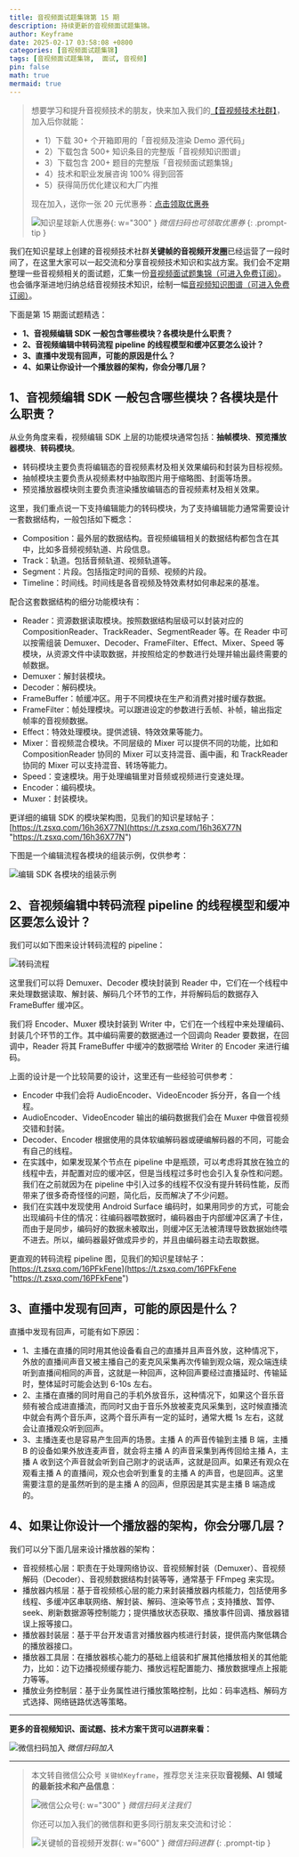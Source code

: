 ```yaml
---
title: 音视频面试题集锦第 15 期
description: 持续更新的音视频面试题集锦。
author: Keyframe
date: 2025-02-17 03:58:08 +0800
categories: [音视频面试题集锦]
tags: [音视频面试题集锦,  面试, 音视频]
pin: false
math: true
mermaid: true
---
```


>想要学习和提升音视频技术的朋友，快来加入我们的<a href="https://t.zsxq.com/jRprT" target="_blank" rel="noopener noreferrer">【音视频技术社群】</a>，加入后你就能：
>
>- 1）下载 30+ 个开箱即用的「音视频及渲染 Demo 源代码」
>- 2）下载包含 500+ 知识条目的完整版「音视频知识图谱」
>- 3）下载包含 200+ 题目的完整版「音视频面试题集锦」
>- 4）技术和职业发展咨询 100% 得到回答
>- 5）获得简历优化建议和大厂内推
>  
>现在加入，送你一张 20 元优惠券：<a href="https://t.zsxq.com/jRprT" target="_blank" rel="noopener noreferrer">点击领取优惠券</a>
>
>![知识星球新人优惠券](assets/img/keyframe-zsxq-coupon.png){: w="300" }
>_微信扫码也可领取优惠券_
{: .prompt-tip }

我们在知识星球上创建的音视频技术社群**关键帧的音视频开发圈**已经运营了一段时间了，在这里大家可以一起交流和分享音视频技术知识和实战方案。我们会不定期整理一些音视频相关的面试题，汇集一份[音视频面试题集锦（可进入免费订阅）](https://mp.weixin.qq.com/mp/appmsgalbum?__biz=MjM5MTkxOTQyMQ==&action=getalbum&album_id=2380776196751425539#wechat_redirect)。也会循序渐进地归纳总结音视频技术知识，绘制一幅[音视频知识图谱（可进入免费订阅）](https://mp.weixin.qq.com/mp/appmsgalbum?__biz=MjM5MTkxOTQyMQ==&action=getalbum&album_id=2349658423078092802#wechat_redirect)。

下面是第 15 期面试题精选：


- **1、音视频编辑 SDK 一般包含哪些模块？各模块是什么职责？**
- **2、音视频编辑中转码流程 pipeline 的线程模型和缓冲区要怎么设计？**
- **3、直播中发现有回声，可能的原因是什么？**
- **4、如果让你设计一个播放器的架构，你会分哪几层？**




## 1、音视频编辑 SDK 一般包含哪些模块？各模块是什么职责？

从业务角度来看，视频编辑 SDK 上层的功能模块通常包括：**抽帧模块**、**预览播放器模块**、**转码模块**。

- 转码模块主要负责将编辑态的音视频素材及相关效果编码和封装为目标视频。
- 抽帧模块主要负责从视频素材中抽取图片用于缩略图、封面等场景。
- 预览播放器模块则主要负责渲染播放编辑态的音视频素材及相关效果。

这里，我们重点说一下支持编辑能力的转码模块，为了支持编辑能力通常需要设计一套数据结构，一般包括如下概念：

- Composition：最外层的数据结构。音视频编辑相关的数据结构都包含在其中，比如多音频视频轨道、片段信息。
- Track：轨道。包括音频轨道、视频轨道等。
- Segment：片段。包括指定时间的音频、视频的片段。
- Timeline：时间线。时间线是各音视频及特效素材如何串起来的基准。

配合这套数据结构的细分功能模块有：

- Reader：资源数据读取模块。按照数据结构层级可以封装对应的 CompositionReader、TrackReader、SegmentReader 等。在 Reader 中可以按需组装 Demuxer、Decoder、FrameFilter、Effect、Mixer、Speed 等模块，从资源文件中读取数据，并按照给定的参数进行处理并输出最终需要的帧数据。
- Demuxer：解封装模块。
- Decoder：解码模块。
- FrameBuffer：帧缓冲区。用于不同模块在生产和消费对接时缓存数据。
- FrameFilter：帧处理模块。可以跟进设定的参数进行丢帧、补帧，输出指定帧率的音视频数据。
- Effect：特效处理模块。提供滤镜、特效效果等能力。
- Mixer：音视频混合模块。不同层级的 Mixer 可以提供不同的功能，比如和 CompositionReader 协同的 Mixer 可以支持混音、画中画，和 TrackReader 协同的 Mixer 可以支持混音、转场等能力。
- Speed：变速模块。用于处理编辑里对音频或视频进行变速处理。
- Encoder：编码模块。
- Muxer：封装模块。



更详细的编辑 SDK 的模块架构图，见我们的知识星球帖子：[https://t.zsxq.com/16h36X77N](https://t.zsxq.com/16h36X77N "https://t.zsxq.com/16h36X77N")



下图是一个编辑流程各模块的组装示例，仅供参考：

![编辑 SDK 各模块的组装示例](assets/resource/av-interview-qa/edit-sdk-modules.png)






## 2、音视频编辑中转码流程 pipeline 的线程模型和缓冲区要怎么设计？

 
我们可以如下图来设计转码流程的 pipeline：

![转码流程](assets/resource/av-interview-qa/transcode-pipeline.png)


这里我们可以将 Demuxer、Decoder 模块封装到 Reader 中，它们在一个线程中来处理数据读取、解封装、解码几个环节的工作，并将解码后的数据存入 FrameBuffer 缓冲区。

我们将 Encoder、Muxer 模块封装到 Writer 中，它们在一个线程中来处理编码、封装几个环节的工作。其中编码需要的数据通过一个回调向 Reader 要数据，在回调中，Reader 将其 FrameBuffer 中缓冲的数据喂给 Writer 的 Encoder 来进行编码。

上面的设计是一个比较简要的设计，这里还有一些经验可供参考：

- Encoder 中我们会将 AudioEncoder、VideoEncoder 拆分开，各自一个线程。
- AudioEncoder、VideoEncoder 输出的编码数据我们会在 Muxer 中做音视频交错和封装。
- Decoder、Encoder 根据使用的具体软编解码器或硬编解码器的不同，可能会有自己的线程。
- 在实践中，如果发现某个节点在 pipeline 中是瓶颈，可以考虑将其放在独立的线程中去，并配置对应的缓冲区，但是当线程过多时也会引入复杂性和问题。我们在之前就因为在 pipeline 中引入过多的线程不仅没有提升转码性能，反而带来了很多奇奇怪怪的问题，简化后，反而解决了不少问题。
- 我们在实践中发现使用 Android Surface 编码时，如果用同步的方式，可能会出现编码卡住的情况：往编码器喂数据时，编码器由于内部缓冲区满了卡住，而由于是同步，编码好的数据未被取出，则缓冲区无法被清理导致数据始终喂不进去。所以，编码器最好做成异步的，并且由编码器主动去取数据。


更直观的转码流程 pipeline 图，见我们的知识星球帖子：[https://t.zsxq.com/16PFkFene](https://t.zsxq.com/16PFkFene "https://t.zsxq.com/16PFkFene")




## 3、直播中发现有回声，可能的原因是什么？

直播中发现有回声，可能有如下原因：

- 1、主播在直播的同时用其他设备看自己的直播并且声音外放，这种情况下，外放的直播间声音又被主播自己的麦克风采集再次传输到观众端，观众端连续听到直播间相同的声音，这就是一种回声，这种回声要经过直播延时、传输延时，整体延时可能会达到 6-10s 左右。
- 2、主播在直播的同时用自己的手机外放音乐，这种情况下，如果这个音乐音频有被合成进直播流，而同时又由于音乐外放被麦克风采集到，这时候直播流中就会有两个音乐声，这两个音乐声有一定的延时，通常大概 1s 左右，这就会让直播观众听到回声。
- 3、主播连麦也是容易产生回声的场景。主播 A 的声音传输到主播 B 端，主播 B 的设备如果外放连麦声音，就会将主播 A 的声音采集到再传回给主播 A，主播 A 收到这个声音就会听到自己刚才的说话声，这就是回声。如果还有观众在观看主播 A 的直播间，观众也会听到重复的主播 A 的声音，也是回声。这里需要注意的是虽然听到的是主播 A 的回声，但原因是其实是主播 B 端造成的。






## 4、如果让你设计一个播放器的架构，你会分哪几层？

我们可以分下面几层来设计播放器的架构：

- 音视频核心层：职责在于处理网络协议、音视频解封装（Demuxer）、音视频解码（Decoder）、音视频数据结构封装等等，通常基于 FFmpeg 来实现。
- 播放器内核层：基于音视频核心层的能力来封装播放器内核能力，包括使用多线程、多缓冲区串联网络、解封装、解码、渲染等节点；支持播放、暂停、seek、刷新数据源等控制能力；提供播放状态获取、播放事件回调、播放器错误上报等接口。
- 播放器封装层：基于平台开发语言对播放器内核进行封装，提供高内聚低耦合的播放器接口。
- 播放器工具层：在播放器核心能力的基础上组装和扩展其他播放相关的其他能力，比如：边下边播视频缓存能力、播放远程配置能力、播放数据埋点上报能力等等。
- 播放业务控制层：基于业务属性进行播放策略控制，比如：码率选档、解码方式选择、网络链路优选等策略。






<!--  
https://www.nxrte.com/jishu/11893.html
-->



---

**更多的音视频知识、面试题、技术方案干货可以进群来看：**

![微信扫码加入](assets/img/keyframe-zsxq.png)
_微信扫码加入_






---

> 本文转自微信公众号 `关键帧Keyframe`，推荐您关注来获取**音视频、AI 领域的最新技术和产品信息**：
>
>![微信公众号](assets/img/keyframe-mp.jpg){: w="300" }
>_微信扫码关注我们_
>
>你还可以加入我们的微信群和更多同行朋友来交流和讨论：
>
>![关键帧的音视频开发群](assets/img/av-wechat-group.jpg){: w="600" }
>_微信扫码进群_
{: .prompt-tip }

